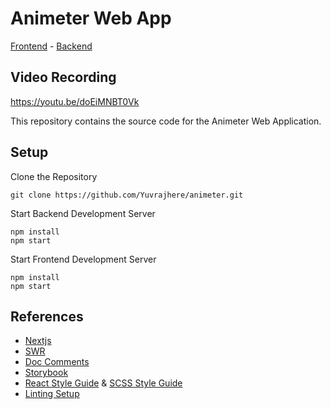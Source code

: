 # Animeter Web App
[Frontend](https://animeter.vercel.app/) - [Backend](https://animeter.herokuapp.com/)

## Video Recording
https://youtu.be/doEiMNBT0Vk

This repository contains the source code for the Animeter Web Application.

## Setup
Clone the Repository
```
git clone https://github.com/Yuvrajhere/animeter.git
```

Start Backend Development Server
```cd animeter
npm install
npm start
```

Start Frontend Development Server
```cd animeter/client
npm install
npm start
```

## References

-   [Nextjs](https://nextjs.org/docs/getting-started)
-   [SWR](https://swr.vercel.app/)
-   [Doc Comments](https://tsdoc.org/)
-   [Storybook](https://storybook.js.org/docs/react/get-started/introduction)
-   [React Style Guide](https://www.thenewboston.com/style-guide/react) & [SCSS Style Guide](https://www.thenewboston.com/style-guide/css)
-   [Linting Setup](https://robertcooper.me/post/using-eslint-and-prettier-in-a-typescript-project)

